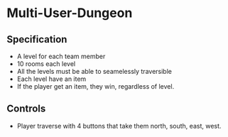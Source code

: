 # Multi-User-Dungeon

## Specification
* A level for each team member
* 10 rooms each level
* All the levels must be able to seamelessly traversible
* Each level have an item
* If the player get an item, they win, regardless of level.

## Controls
* Player traverse with 4 buttons that take them north, south, east, west.
